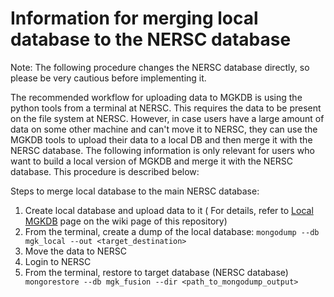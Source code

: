 # Information for merging local database to the NERSC database 

Note: The following procedure changes the NERSC database directly, so please be very cautious before implementing it.

The recommended workflow for uploading data to MGKDB is using the python tools from a terminal at NERSC. This requires the data to be present on the file system at NERSC.
However, in case users have a large amount of data on some other machine and can't move it to NERSC, they can use the MGKDB tools to upload their data to a local DB and then merge it with the NERSC database. 
The following information is only relevant for users who want to build a local version of MGKDB and merge it with the NERSC database. This procedure is described below: 

Steps to merge local database to the main NERSC database: 
1. Create local database and upload data to it ( For details, refer to [Local MGKDB](https://github.com/Sapientai/MGKDB/wiki/Local-MGKDB) page on the wiki page of this repository)
2. From the terminal, create a dump of the local database: ```mongodump --db mgk_local --out <target_destination>```
3. Move the data to NERSC 
4. Login to NERSC
5. From the terminal, restore to target database (NERSC database) ``` mongorestore --db mgk_fusion --dir <path_to_mongodump_output>```


